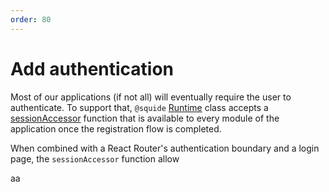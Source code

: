 ```yaml
---
order: 80
---
```


# Add authentication

Most of our applications (if not all) will eventually require the user to authenticate. To support that, `@squide` [Runtime](/references/runtime/runtime-class.md) class accepts a [sessionAccessor](/references/fakes/SessionManager.md#integrate-with-a-runtime-instance) function that is available to every module of the application once the registration flow is completed.

When combined with a React Router's authentication boundary and a login page, the `sessionAccessor` function allow 

aa
